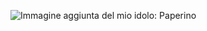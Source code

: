 ![Immagine aggiunta del mio idolo: Paperino](https://i.pinimg.com/236x/ca/60/9e/ca609e981d1761178bbee2d398171ef9--donald-duck-gif-donald-oconnor.jpg)
